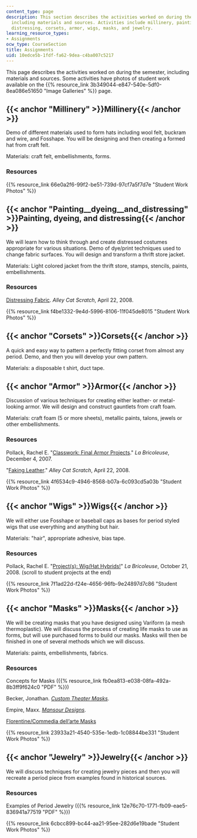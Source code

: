 ```yaml
---
content_type: page
description: This section describes the activities worked on during the semester,
  including materials and sources. Activities include millinery, painting, dying,
  distressing, corsets, armor, wigs, masks, and jewelry.
learning_resource_types:
- Assignments
ocw_type: CourseSection
title: Assignments
uid: 10edce5b-1fdf-fa62-9dea-c4ba007c5217
---
```


This page describes the activities worked on during the semester, including materials and sources. Some activities have photos of student work available on the {{% resource_link 3b349044-e847-540e-5df0-8ea086e51650 "Image Galleries" %}} page.

{{< anchor "Millinery" >}}Millinery{{< /anchor >}}
--------------------------------------------------

Demo of different materials used to form hats including wool felt, buckram and wire, and Fosshape. You will be designing and then creating a formed hat from craft felt.

Materials: craft felt, embellishments, forms.

### Resources

{{% resource_link 66e0a2f6-99f2-be51-739d-97cf7a5f7d7e "Student Work Photos" %}}

{{< anchor "Painting__dyeing__and_distressing" >}}Painting, dyeing, and distressing{{< /anchor >}}
--------------------------------------------------------------------------------------------------

We will learn how to think through and create distressed costumes appropriate for various situations. Demo of dye/print techniques used to change fabric surfaces. You will design and transform a thrift store jacket.

Materials: Light colored jacket from the thrift store, stamps, stencils, paints, embellishments.

### Resources

[Distressing Fabric](http://www.alleycatscratch.com/lotr/Fabric/Distressing.htm). _Alley Cat Scratch_, April 22, 2008.

{{% resource_link f4be1332-9e4d-5996-8106-11f045de8015 "Student Work Photos" %}}

{{< anchor "Corsets" >}}Corsets{{< /anchor >}}
----------------------------------------------

A quick and easy way to pattern a perfectly fitting corset from almost any period. Demo, and then you will develop your own pattern.

Materials: a disposable t shirt, duct tape.

{{< anchor "Armor" >}}Armor{{< /anchor >}}
------------------------------------------

Discussion of various techniques for creating either leather- or metal-looking armor. We will design and construct gauntlets from craft foam.

Materials: craft foam (5 or more sheets), metallic paints, talons, jewels or other embellishments.

### Resources

Pollack, Rachel E. "[Classwork: Final Armor Projects](http://labricoleuse.livejournal.com/44111.html)." _La Bricoleuse_, December 4, 2007.

"[Faking Leather](http://www.alleycatscratch.com/lotr/Leather/FakingLeather.htm)." _Alley Cat Scratch_, April 22, 2008.

{{% resource_link 4f6534c9-4946-8568-b07a-6c093cd5a03b "Student Work Photos" %}}

{{< anchor "Wigs" >}}Wigs{{< /anchor >}}
----------------------------------------

We will either use Fosshape or baseball caps as bases for period styled wigs that use everything and anything but hair.

Materials: "hair", appropriate adhesive, bias tape.

### Resources

Pollack, Rachel E. "[Project(s): Wig/Hat Hybrids!](http://labricoleuse.livejournal.com/84204.html)" _La Bricoleuse_, October 21, 2008. (scroll to student projects at the end)

{{% resource_link 7f1ad22d-f24e-4656-96fb-9e24897d7c86 "Student Work Photos" %}}

{{< anchor "Masks" >}}Masks{{< /anchor >}}
------------------------------------------

We will be creating masks that you have designed using Variform (a mesh thermoplastic). We will discuss the process of creating life masks to use as forms, but will use purchased forms to build our masks. Masks will then be finished in one of several methods which we will discuss.

Materials: paints, embellishments, fabrics.

### Resources

Concepts for Masks ({{% resource_link fb0ea813-e038-08fa-492a-8b3ff9f624c0 "PDF" %}})

Becker, Jonathan. [_Custom Theater Masks_](http://theater-masks.com/).

Empire, Maxx. [_Mansour Designs_](http://www.modelmayhem.com/576226).

[Florentine/Commedia dell’arte Masks](http://maskart.com/frames.html)

{{% resource_link 23933a21-4540-535e-1edb-1c08844be331 "Student Work Photos" %}}

{{< anchor "Jewelry" >}}Jewelry{{< /anchor >}}
----------------------------------------------

We will discuss techniques for creating jewelry pieces and then you will recreate a period piece from examples found in historical sources.

### Resources

Examples of Period Jewelry ({{% resource_link 12e76c70-1771-fb09-eae5-836941a77519 "PDF" %}})

{{% resource_link 6cbcc899-bc44-aa21-95ee-282d6e19bade "Student Work Photos" %}}